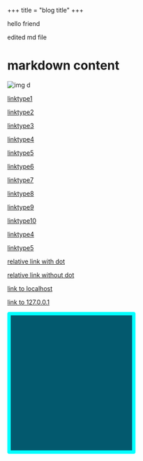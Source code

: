 +++
title = "blog title"
+++

hello friend

edited md file

# markdown content


![img d](d.png)

[linktype1](@./post1)

[linktype2](@./post1/)

[linktype3](@./post1/index.md)

[linktype4](@./post1/index.html)

[linktype5](@/blog/post1)

[linktype6](@/blog/post1/)

[linktype7](@/blog/post1/index.md)


[linktype8](@blog/post1)

[linktype9](@blog/post1/)

[linktype10](@blog/post1/index.md)



[linktype4](/blog/post1/index.md)

[linktype5](post1)

[relative link with dot](./post1/index.md)

[relative link without dot](post1/index.md)

[link to localhost](localhost:8080/)

[link to 127.0.0.1](127.0.0.1:8080/)

![relative link](box.png)